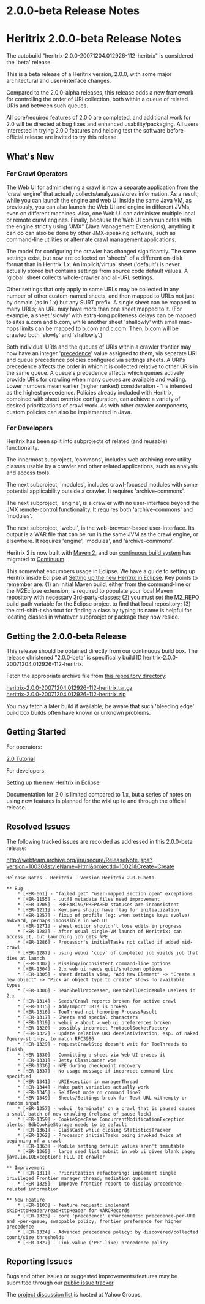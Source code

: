 # 2.0.0-beta Release Notes

# Heritrix 2.0.0-beta Release Notes

The autobuild "heritrix-2.0.0-20071204.012926-112-heritrix" is
considered the 'beta' release.

This is a beta release of a Heritrix version, 2.0.0, with some major
architectural and user-interface changes.

Compared to the 2.0.0-alpha releases, this release adds a new framework
for controlling the order of URI collection, both within a queue of
related URIs and between such queues.

All core/required features of 2.0.0 are completed, and additional work
for 2.0 will be directed at bug fixes and enhanced usability/packaging.
All users interested in trying 2.0.0 features and helping test the
software before official release are invited to try this release.

## What's New

### For Crawl Operators

The Web UI for administering a crawl is now a separate application from
the 'crawl engine' that actually collects/analyzes/stores information.
As a result, while you can launch the engine and web UI inside the same
Java VM, as previously, you can also launch the Web UI and engine in
different JVMs, even on different machines. Also, one Web UI can
administer multiple local or remote crawl engines. Finally, because the
Web UI communicates with the engine strictly using "JMX" (Java
Management Extensions), anything it can do can also be done by other
JMX-speaking software, such as command-line utilities or alternate crawl
management applications.

The model for configuring the crawler has changed significantly. The
same settings exist, but now are collected on 'sheets', of a different
on-disk format than in Heritrix 1.x. An implicit/virtual sheet
('default') is never actually stored but contains settings from source
code default values. A 'global' sheet collects whole-crawler and all-URL
settings.

Other settings that only apply to some URLs may be collected in any
number of other custom-named sheets, and then mapped to URLs not just by
domain (as in 1.x) but any SURT prefix. A single sheet can be mapped to
many URLs; an URL may have more than one sheet mapped to it. (For
example, a sheet 'slowly' with extra-long politeness delays can be
mapped to sites a.com and b.com, while another sheet 'shallowly' with
small max-hops limits can be mapped to b.com and c.com. Then, b.com will
be crawled both 'slowly' and 'shallowly'.)

Both individual URIs and the queues of URIs within a crawler frontier
may now have an integer '[precedence](Precedence%20Feature%20Notes)'
value assigned to them, via separate URI and queue precedence policies
configured via settings sheets. A URI's precedence affects the order in
which it is collected relative to other URIs in the same queue. A
queue's precedence affects which queues actively provide URIs for
crawling when many queues are available and waiting. Lower numbers mean
earlier (higher ranked) consideration - 1 is intended as the highest
precedence. Policies already included with Heritrix, combined with sheet
override configuration, can achieve a variety of desired prioritizations
of crawl work. As with other crawler components, custom policies can
also be implemented in Java.

### For Developers

Heritrix has been split into subprojects of related (and reusable)
functionality.

The innermost subproject, 'commons', includes web archiving core utility
classes usable by a crawler and other related applications, such as
analysis and access tools.

The next subproject, 'modules', includes crawl-focused modules with some
potential applicability outside a crawler. It requires
'archive-commons'.

The next subproject, 'engine', is a crawler with no user-interface
beyond the JMX remote-control functionality. It requires both
'archive-commons' and 'modules'.

The next subproject, 'webui', is the web-browser-based user-interface.
Its output is a WAR file that can be run in the same JVM as the crawl
engine, or elsewhere. It requires 'engine', 'modules', and
'archive-commons'.

Heritrix 2 is now built with [Maven 2](http://maven.apache.org), and our
[continuous build
system](http://builds.archive.org:8081/continuum/servlet/continuum) has
migrated to [Continuum](http://maven.apache.org/continuum).

This somewhat encumbers usage in Eclipse. We have a guide to setting up
Heritrix inside Eclipse at [Setting up the new Heritrix in
Eclipse](Setting%20up%20the%20new%20Heritrix%20in%20Eclipse). Key points
to remember are: (1) an initial Maven build, either from the
command-line or the M2Eclipse extension, is required to populate your
local Maven repository with necessary 3rd-party-classes; (2) you must
set the M2\_REPO build-path variable for the Eclipse project to find
that local repository; (3) the ctrl-shift-t shortcut for finding a class
by typing its name is helpful for locating classes in whatever
subproejct or package they now reside.

## Getting the 2.0.0-beta Release

This release should be obtained directly from our continuous build box.
The release christened "2.0.0-beta' is specifically build ID
heritrix-2.0.0-20071204.012926-112-heritrix.

Fetch the appropriate archive file from [this repository
directory](http://builds.archive.org:8080/maven2/org/archive/heritrix/heritrix/2.0.0-SNAPSHOT/):

[heritrix-2.0.0-20071204.012926-112-heritrix.tar.gz](http://builds.archive.org:8080/maven2/org/archive/heritrix/heritrix/2.0.0-SNAPSHOT/heritrix-2.0.0-20071204.012926-112-heritrix.tar.gz)  
[heritrix-2.0.0-20071204.012926-112-heritrix.zip](http://builds.archive.org:8080/maven2/org/archive/heritrix/heritrix/2.0.0-SNAPSHOT/heritrix-2.0.0-20071204.012926-112-heritrix.zip)

You may fetch a later build if available; be aware that such 'bleeding
edge' build box builds often have known or unknown problems.

## Getting Started

For operators:

[2.0 Tutorial](2.0%20Tutorial)

For developers:

[Setting up the new Heritrix in
Eclipse](Setting%20up%20the%20new%20Heritrix%20in%20Eclipse)

Documentation for 2.0 is limited compared to 1.x, but a series of notes
on using new features is planned for the wiki up to and through the
official release.

## Resolved Issues

The following tracked issues are recorded as addressed in this
2.0.0-beta release:

<http://webteam.archive.org/jira/secure/ReleaseNote.jspa?version=10030&styleName=Html&projectId=10021&Create=Create>

    Release Notes - Heritrix - Version Heritrix 2.0.0-beta

    ** Bug
        * [HER-661] - "failed get" "user-mapped section open" exceptions
        * [HER-1155] - .utf8 metadata files need improvement
        * [HER-1205] - PREPARING/PREPARED statuses are inconsistent
        * [HER-1211] - Key.java should have flag for initialization
        * [HER-1257] - fixup of profile (eg: when settings keys evolve) awkward, perhaps impossible in web UI
        * [HER-1271] - sheet editor shouldn't lose edits in progress
        * [HER-1283] - After usual single-VM launch of Heritrix: can access UI, but launching job gets NPE
        * [HER-1286] - Processor's initialTasks not called if added mid-crawl
        * [HER-1287] - using webui 'copy' of completed job yields job that dies at launch
        * [HER-1302] - Missing/inconsistent command-line options
        * [HER-1304] - 2.x web ui needs quit/shutdown options
        * [HER-1305] - sheet details view, "Add New Element" -> "Create a new object" -> "Pick an object type to create" shows no available types
        * [HER-1306] - BeanShellProcesser, BeanShellDecideRule useless in 2.x
        * [HER-1314] - Seeds/Crawl reports broken for active crawl
        * [HER-1315] - Add/Import URIs is broken
        * [HER-1316] - ToeThread not honoring ProcessResult
        * [HER-1317] - Sheets and special characters
        * [HER-1319] - webui > about > web ui preferences broken
        * [HER-1320] - possibly incorrect ProtocolSocketFactory
        * [HER-1322] - Update relative URI derelativization, esp. of naked ?query-strings, to match RFC3986
        * [HER-1329] - requestCrawlStop doesn't wait for ToeThreads to finish
        * [HER-1330] - Committing a sheet via Web UI erases it
        * [HER-1331] - Jetty ClassLoader woe
        * [HER-1336] - NPE during checkpoint recovery
        * [HER-1337] - No usage message if incorrect command line specified
        * [HER-1341] - URIException in managerThread
        * [HER-1344] - Make path variables actually work
        * [HER-1345] - SelfTest mode on command line?
        * [HER-1349] - Sheets/Settings break for Test URL withempty or random input
        * [HER-1357] - webui 'terminate' on a crawl that is paused causes a small batch of new crawling (release of pause lock)
        * [HER-1359] - CookieSpecBase ConcurrentModificationException alerts; BdbCookieStorage needs to be default
        * [HER-1361] - ClassCast while closing StatisticsTracker
        * [HER-1362] - Processor initialTasks being invoked twice at beginning of a crawl
        * [HER-1363] - Module setting default values aren't immutable
        * [HER-1365] - large seed list submit in web ui gives blank page; java.io.IOException: FULL at crawler

    ** Improvement
        * [HER-1311] - Prioritzation refactoring: implement single privileged Frontier manager thread; mediation queues
        * [HER-1325] - Improve frontier report to display precedence-related information

    ** New Feature
        * [HER-1103] - feature request: implement skipHttpHeader/readHttpHeader for WARCRecords
        * [HER-1323] - core 'precedence' enhancements: precedence-per-URI and -per-queue; swappable policy; frontier preference for higher precedence
        * [HER-1324] - Advanced precedence policy: by discovered/collected count/size thresholds
        * [HER-1327] - Link-value ('PR'-like) precedence policy

  

## Reporting Issues

Bugs and other issues or suggested improvements/features may be
submitted through our [public issue
tracker](http://webteam.archive.org/jira/browse/HER).

The [project discussion
list](http://tech.groups.yahoo.com/group/archive-crawler/) is hosted at
Yahoo Groups.
